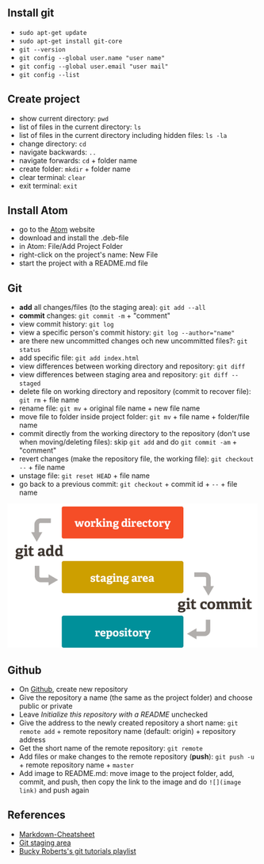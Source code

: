 ## Install git
- `sudo apt-get update`
- `sudo apt-get install git-core`
- `git --version`
- `git config --global user.name "user name"`
- `git config --global user.email "user mail"`
- `git config --list`

## Create project
- show current directory: `pwd`
- list of files in the current directory: `ls`
- list of files in the current directory including hidden files: `ls -la`
- change directory: `cd`
- navigate backwards: `..`
- navigate forwards: `cd` + folder name
- create folder: `mkdir` + folder name
- clear terminal: `clear`
- exit terminal: `exit`

## Install Atom
- go to the [Atom] website
- download and install the .deb-file
- in Atom: File/Add Project Folder
- right-click on the project's name: New File
- start the project with a README.md file

## Git
- **add** all changes/files (to the staging area): `git add --all`
- **commit** changes: `git commit -m` + "comment"
- view commit history: `git log`
- view a specific person's commit history: `git log --author="name"`
- are there new uncommitted changes och new uncommitted files?: `git status`
- add specific file: `git add index.html`
- view differences between working directory and repository: `git diff`
- view differences between staging area and repository: `git diff --staged`
- delete file on working directory and repository (commit to recover file): `git rm` + file name
- rename file: `git mv` + original file name + new file name
- move file to folder inside project folder: `git mv` + file name + folder/file name
- commit directly from the working directory to the repository (don't use when moving/deleting files): skip `git add` and do `git commit -am` + "comment"
- revert changes (make the repository file, the working file): `git checkout --` + file name
- unstage file: `git reset HEAD` + file name
- go back to a previous commit: `git checkout` + commit id + `--` + file name

![](https://github.com/s-estay/linux-commands/blob/master/git-workflow.png)

## Github
- On [Github], create new repository
- Give the repository a name (the same as the project folder) and choose public or private
- Leave *Initialize this repository with a README* unchecked
- Give the address to the newly created repository a short name: `git remote add` + remote repository name (default: origin) + repository address
- Get the short name of the remote repository: `git remote`
- Add files or make changes to the remote repository (**push**): `git push -u` + remote repository name + `master`
- Add image to README.md: move image to the project folder, add, commit, and push, then copy the link to the image and do `![](image link)` and push again

## References
- [Markdown-Cheatsheet]
- [Git staging area]
- [Bucky Roberts's git tutorials playlist]

[Markdown-Cheatsheet]: https://github.com/adam-p/markdown-here/wiki/Markdown-Cheatsheet
[Atom]: https://atom.io/
[Git staging area]: https://dev.to/sublimegeek/git-staging-area-explained-like-im-five-1anh
[Bucky Roberts's git tutorials playlist]: https://www.youtube.com/playlist?list=PL6gx4Cwl9DGAKWClAD_iKpNC0bGHxGhcx
[Github]: https://github.com/
